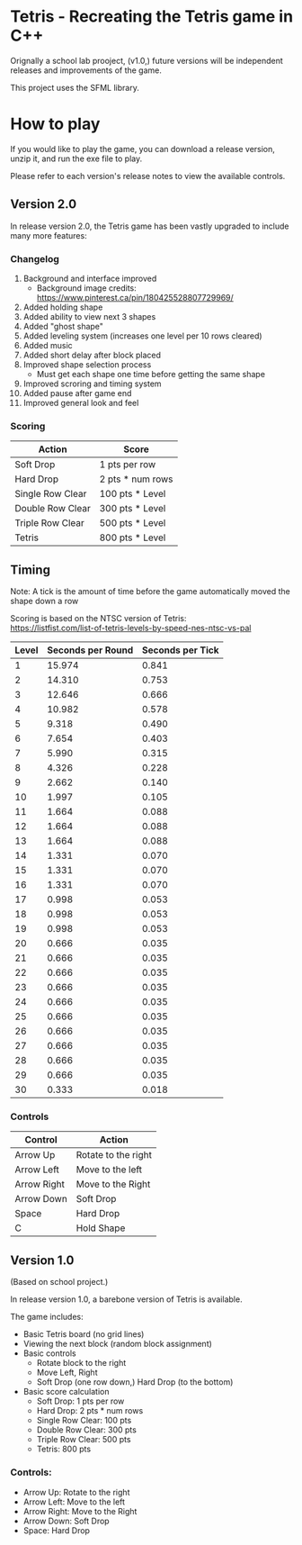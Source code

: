 # Tetris - Recreating the Tetris game in C++
Orignally a school lab prooject, (v1.0,) future versions will be independent releases and improvements of the game.

This project uses the SFML library.

# How to play
If you would like to play the game, you can download a release version, unzip it, and run the exe file to play.

Please refer to each version's release notes to view the available controls.

## Version 2.0
In release version 2.0, the Tetris game has been vastly upgraded to include many more features:

### Changelog
 1. Background and interface improved
    -  Background image credits: https://www.pinterest.ca/pin/180425528807729969/
 2. Added holding shape
 3. Added ability to view next 3 shapes
 4. Added "ghost shape"
 5. Added leveling system (increases one level per 10 rows cleared)
 6. Added music
 7. Added short delay after block placed
 8. Improved shape selection process
    -  Must get each shape one time before getting the same shape
 9. Improved scroring and timing system
10. Added pause after game end
11. Improved general look and feel

### Scoring
| Action           | Score            |
|------------------|------------------|
|  Soft Drop       | 1 pts per row    |
| Hard Drop        | 2 pts * num rows |
| Single Row Clear | 100 pts * Level  |
| Double Row Clear | 300 pts * Level  |
| Triple Row Clear | 500 pts * Level  |
| Tetris           | 800 pts * Level  |

## Timing
Note: A tick is the amount of time before the game automatically moved the shape down a row

Scoring is based on the NTSC version of Tetris: <br>
https://listfist.com/list-of-tetris-levels-by-speed-nes-ntsc-vs-pal

| Level | Seconds per Round | Seconds per Tick |
|-------|-------------------|------------------|
|  1    | 15.974            | 0.841            |
|  2    | 14.310            | 0.753            |
|  3    | 12.646            | 0.666            |
|  4    | 10.982            | 0.578            |
|  5    |  9.318            | 0.490            |
|  6    |  7.654            | 0.403            |
|  7    |  5.990            | 0.315            |
|  8    |  4.326            | 0.228            |
|  9    |  2.662            | 0.140            |
| 10    |  1.997            | 0.105            |
| 11    |  1.664            | 0.088            |
| 12    |  1.664            | 0.088            |
| 13    |  1.664            | 0.088            |
| 14    |  1.331            | 0.070            |
| 15    |  1.331            | 0.070            |
| 16    |  1.331            | 0.070            |
| 17    |  0.998            | 0.053            |
| 18    |  0.998            | 0.053            |
| 19    |  0.998            | 0.053            |
| 20    | 0.666             | 0.035            |
| 21    | 0.666             | 0.035            |
| 22    | 0.666             | 0.035            |
| 23    | 0.666             | 0.035            |
| 24    | 0.666             | 0.035            |
| 25    | 0.666             | 0.035            |
| 26    | 0.666             | 0.035            |
| 27    | 0.666             | 0.035            |
| 28    | 0.666             | 0.035            |
| 29    | 0.666             | 0.035            |
| 30    | 0.333             | 0.018            |

### Controls
| Control     | Action              |
|-------------|---------------------|
| Arrow Up    | Rotate to the right |
| Arrow Left  | Move to the left    |
| Arrow Right | Move to the Right   |
| Arrow Down  | Soft Drop           |
| Space       | Hard Drop           |
| C           | Hold Shape          |



## Version 1.0
(Based on school project.)

In release version 1.0, a barebone version of Tetris is available.

<p></p>
The game includes:

- Basic Tetris board (no grid lines)
- Viewing the next block (random block assignment)
- Basic controls
  - Rotate block to the right
  - Move Left, Right
  - Soft Drop (one row down,) Hard Drop (to the bottom)
- Basic score calculation
  - Soft Drop: 1 pts per row
  - Hard Drop: 2 pts * num rows
  - Single Row Clear: 100 pts
  - Double Row Clear: 300 pts
  - Triple Row Clear: 500 pts
  - Tetris: 800 pts

### Controls:
- Arrow Up: Rotate to the right
- Arrow Left: Move to the left
- Arrow Right: Move to the Right
- Arrow Down: Soft Drop
- Space: Hard Drop